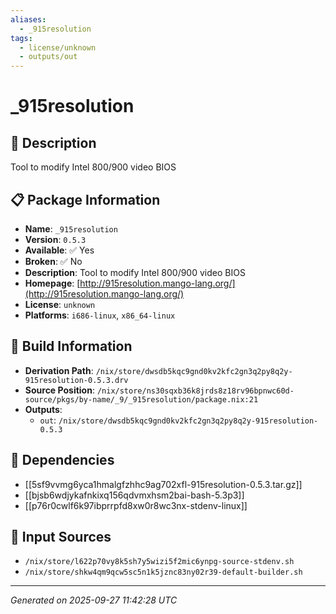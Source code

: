 ```yaml
---
aliases:
  - _915resolution
tags:
  - license/unknown
  - outputs/out
---
```


# _915resolution

## 📝 Description

Tool to modify Intel 800/900 video BIOS

## 📋 Package Information

- **Name**: `_915resolution`
- **Version**: `0.5.3`
- **Available**: ✅ Yes
- **Broken**: ✅ No
- **Description**: Tool to modify Intel 800/900 video BIOS
- **Homepage**: [http://915resolution.mango-lang.org/](http://915resolution.mango-lang.org/)
- **License**: `unknown`
- **Platforms**: `i686-linux`, `x86_64-linux`

## 🔧 Build Information

- **Derivation Path**: `/nix/store/dwsdb5kqc9gnd0kv2kfc2gn3q2py8q2y-915resolution-0.5.3.drv`
- **Source Position**: `/nix/store/ns30sqxb36k8jrds8z18rv96bpnwc60d-source/pkgs/by-name/_9/_915resolution/package.nix:21`
- **Outputs**:
  - `out`:  `/nix/store/dwsdb5kqc9gnd0kv2kfc2gn3q2py8q2y-915resolution-0.5.3`

## 🔗 Dependencies

- [[5sf9vvmg6yca1hmalgfzhhc9ag702xfl-915resolution-0.5.3.tar.gz]]
- [[bjsb6wdjykafnkixq156qdvmxhsm2bai-bash-5.3p3]]
- [[p76r0cwlf6k97ibprrpfd8xw0r8wc3nx-stdenv-linux]]

## 📁 Input Sources

- `/nix/store/l622p70vy8k5sh7y5wizi5f2mic6ynpg-source-stdenv.sh`
- `/nix/store/shkw4qm9qcw5sc5n1k5jznc83ny02r39-default-builder.sh`

---
*Generated on 2025-09-27 11:42:28 UTC*
